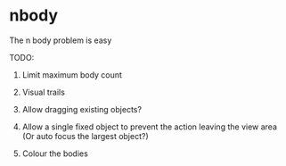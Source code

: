 # nbody
The n body problem is easy

TODO:
1. Limit maximum body count

2. Visual trails

3. Allow dragging existing objects?

4. Allow a single fixed object to prevent the action leaving the view area
(Or auto focus the largest object?)

5. Colour the bodies
